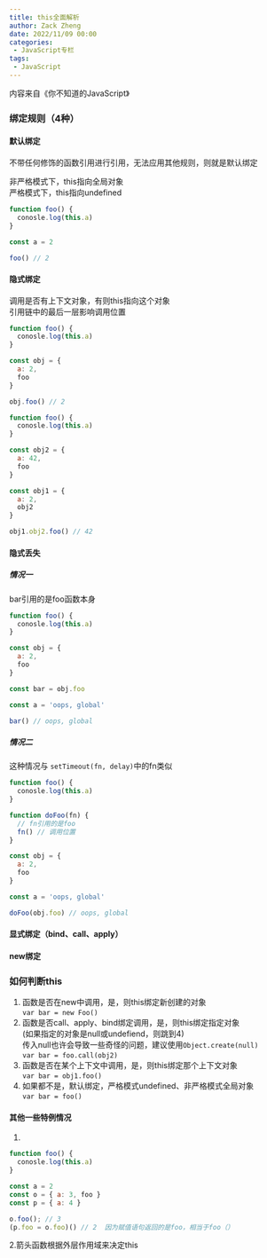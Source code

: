 ```yaml
---
title: this全面解析
author: Zack Zheng
date: 2022/11/09 00:00
categories:
 - JavaScript专栏
tags:
 - JavaScript
---
```


内容来自《你不知道的JavaScript》   

### 绑定规则（4种）

#### 默认绑定

不带任何修饰的函数引用进行引用，无法应用其他规则，则就是默认绑定    

非严格模式下，this指向全局对象    
严格模式下，this指向undefined


```js
function foo() {
  conosle.log(this.a)
}

const a = 2

foo() // 2
```

#### 隐式绑定

调用是否有上下文对象，有则this指向这个对象    
引用链中的最后一层影响调用位置

```js
function foo() {
  conosle.log(this.a)
}

const obj = {
  a: 2,
  foo
}

obj.foo() // 2
```


```js
function foo() {
  conosle.log(this.a)
}

const obj2 = {
  a: 42,
  foo
}

const obj1 = {
  a: 2,
  obj2
}

obj1.obj2.foo() // 42
```

#### 隐式丢失

##### 情况一
bar引用的是foo函数本身

```js
function foo() {
  conosle.log(this.a)
}

const obj = {
  a: 2,
  foo
}

const bar = obj.foo

const a = 'oops, global'

bar() // oops, global
```

##### 情况二

这种情况与 `setTimeout(fn, delay)`中的fn类似

```js
function foo() {
  conosle.log(this.a)
}

function doFoo(fn) {
  // fn引用的是foo
  fn() // 调用位置
}

const obj = {
  a: 2,
  foo
}

const a = 'oops, global'

doFoo(obj.foo) // oops, global
```

#### 显式绑定（bind、call、apply）
#### new绑定

### 如何判断this

1. 函数是否在new中调用，是，则this绑定新创建的对象   
`var bar = new Foo()`
2. 函数是否call、apply、bind绑定调用，是，则this绑定指定对象        
(如果指定的对象是null或undefiend，则跳到4)     
传入null也许会导致一些奇怪的问题，建议使用`Object.create(null)`   
`var bar = foo.call(obj2)`   
3. 函数是否在某个上下文中调用，是，则this绑定那个上下文对象  
`var bar = obj1.foo()`   
4. 如果都不是，默认绑定，严格模式undefined、非严格模式全局对象   
`var bar = foo()`


#### 其他一些特例情况

1.
```js
function foo() {
  conosle.log(this.a)
}

const a = 2
const o = { a: 3, foo }
const p = { a: 4 }

o.foo(); // 3
(p.foo = o.foo)() // 2  因为赋值语句返回的是foo，相当于foo（）
```

2.箭头函数根据外层作用域来决定this




